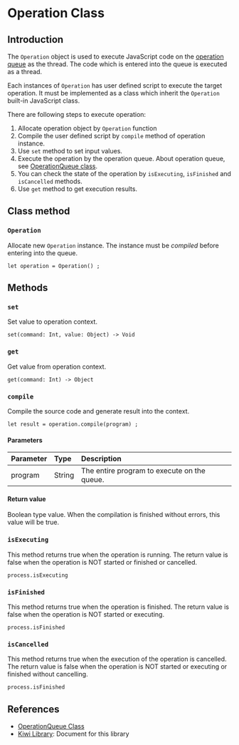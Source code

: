 # Operation Class

## Introduction
The `Operation` object is used to execute JavaScript code on the
[operation queue](https://github.com/steelwheels/KiwiScript/blob/master/KiwiLibrary/Document/Class/OperationQueue.md) as the thread.
The code which is entered into the queue is executed as a thread.

Each instances of `Operation` has user defined script to execute the target operation. It must be implemented as a class which inherit the `Operation` built-in JavaScript class.

There are following steps to execute operation:

1. Allocate operation object by `Operation` function
2. Compile the user defined script by `compile` method of operation instance.
3. Use `set` method to set input values.
4. Execute the operation by the operation queue. About operation queue, see [OperationQueue class](https://github.com/steelwheels/KiwiScript/blob/master/KiwiLibrary/Document/Class/OperationQueue.md).
5. You can check the state of the operation by `isExecuting`, `isFinished` and `isCancelled` methods.
6. Use `get` method to get execution results.

## Class method
### `Operation`
Allocate new `Operation` instance. The instance must be *compiled* before entering into the queue.
````
let operation = Operation() ;
````

## Methods
### `set`
Set value to operation context.
````
set(command: Int, value: Object) -> Void
````

### `get`
Get value from operation context.
````
get(command: Int) -> Object
````

### `compile`
Compile the source code and generate result into the context.
````
let result = operation.compile(program) ;
````

#### Parameters
|Parameter  |Type     |Description          |
|:---       |:---     |:---                 |
|program    |String   |The entire program to execute on the queue. |

#### Return value
Boolean type value.
When the compilation is finished without errors,
this value will be true.

### `isExecuting`
This method returns true when the operation is running.
The return value is false when the operation is NOT started or finished or cancelled.
````
process.isExecuting
````

### `isFinished`
This method returns true when the operation is finished.
The return value is false when the operation is NOT started or executing.
````
process.isFinished
````

### `isCancelled`
This method returns true when the execution of the operation is cancelled. The return value is false when the operation is NOT started or executing or finished without cancelling.
````
process.isFinished
````

## References
* [OperationQueue Class](https://github.com/steelwheels/KiwiScript/blob/master/KiwiLibrary/Document/Class/OperationQueue.md)
* [Kiwi Library](https://github.com/steelwheels/KiwiScript/blob/master/KiwiLibrary/Document/Library.md): Document for this library
